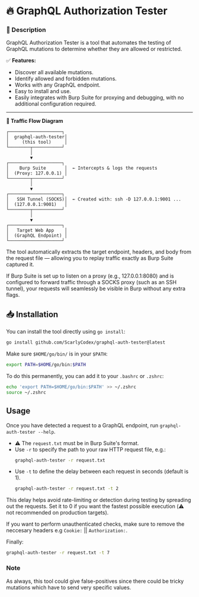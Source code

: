 # 🔥 GraphQL Authorization Tester  

### 🚀 Description  
GraphQL Authorization Tester is a tool that automates the testing of GraphQL mutations to determine whether they are allowed or restricted.  

✅ **Features:**  
- Discover all available mutations.  
- Identify allowed and forbidden mutations.  
- Works with any GraphQL endpoint.  
- Easy to install and use.  
- Easily integrates with Burp Suite for proxying and debugging, with no additional configuration required.
---

**🔁 Traffic Flow Diagram**
```
┌────────────────────┐
│  graphql-auth-tester│
│     (this tool)     │
└────────┬───────────┘
         │
         ▼
┌────────────────────┐
│    Burp Suite       │  ← Intercepts & logs the requests
│  (Proxy: 127.0.0.1) │
└────────┬───────────┘
         │
         ▼
┌────────────────────┐
│   SSH Tunnel (SOCKS)│  ← Created with: ssh -D 127.0.0.1:9001 ...
│  (127.0.0.1:9001)   │
└────────┬───────────┘
         │
         ▼
┌────────────────────┐
│   Target Web App    │
│  (GraphQL Endpoint) │
└────────────────────┘
```
The tool automatically extracts the target endpoint, headers, and body from the request file — allowing you to replay traffic exactly as Burp Suite captured it.

If Burp Suite is set up to listen on a proxy (e.g., 127.0.0.1:8080) and is configured to forward traffic through a SOCKS proxy (such as an SSH tunnel), your requests will seamlessly be visible in Burp without any extra flags.

## 📥 Installation  
You can install the tool directly using `go install`:  

```sh
go install github.com/ScarlyCodex/graphql-auth-tester@latest
```

Make sure `$HOME/go/bin/` is in your `$PATH`:
```sh
export PATH=$HOME/go/bin:$PATH
```

To do this permanently, you can add it to your `.bashrc` or `.zshrc`:
```sh
echo 'export PATH=$HOME/go/bin:$PATH' >> ~/.zshrc
source ~/.zshrc
```

## Usage
Once you have detected a request to a GraphQL endpoint, run `graphql-auth-tester --help`. 
- ⚠️ The `request.txt` must be in Burp Suite's format.
- Use `-r` to specify the path to your raw HTTP request file, e.g.:
  ```sh
  graphql-auth-tester -r request.txt
  ```
- Use `-t` to define the delay between each request in seconds (default is 1).
  ```sh
  graphql-auth-tester -r request.txt -t 2
  ```
This delay helps avoid rate-limiting or detection during testing by spreading out the requests.
Set it to 0 if you want the fastest possible execution (⚠️ not recommended on production targets).

If you want to perform unauthenticated checks, make sure to remove the neccesary headers e.g `Cookie:` || `Authorization:`. 

Finally:
```sh
graphql-auth-tester -r request.txt -t 7
```

### Note
As always, this tool could give false-positives since there could be tricky mutations which have to send very specific values. 
